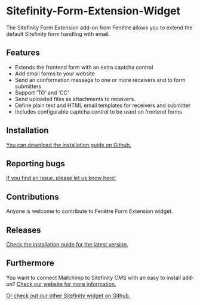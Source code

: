 # Sitefinity-Form-Extension-Widget
<p>The Sitefinity Form Extension add-on from Fen&ecirc;tre allows you to extend the default Sitefinity form handling with email.</p>

<h2>Features</h2>

<ul>
	<li>Extends the frontend form with an extra captcha control</li>
	<li>Add email forms to your website</li>
	<li>Send an conformation message to one or more receivers and to form submitters</li>
	<li>Support &lsquo;TO&rsquo; and &lsquo;CC&rsquo;</li>
	<li>Send uploaded files as attachments to receivers.</li>
	<li>Define plain text and HTML email templates for receivers and submitter</li>
	<li>Includes configurable captcha control to be used on frontend forms</li>
</ul>

<h2>Installation</h2>

<p> <a href="https://github.com/Fenetre/Sitefinity-Form-Extension-Widget/blob/master/Installation%20Guide%20Form%20Handler">You can download the installation guide on Github.</a></p>

<h2>Reporting bugs</h2>

<p> <p><a href=https://github.com/Fenetre/Sitefinity-Form-Extension-Widget/issues> If you find an issue, please let us know here!</a> 

<h2>Contributions</h2>

<p>Anyone is welcome to contribute to Fen&ecirc;tre Form Extension widget.</p>

<h2>Releases</h2>
<a href="https://github.com/Fenetre/Sitefinity-Form-Extension-Widget/blob/master/Installation%20Guide%20Form%20Handler">Check the installation guide for the latest version.</a>

<h2>Furthermore</h2>

<p>You want to connect Mailchimp to Sitefinity CMS with an easy to install add-on? <a href=https://www.fenetre.nl/producten/telerik-sitefinity-widgets/sitefinity-mailchimp-widget/>Check our website for more information.<a/></p>
<a href=https://github.com/Fenetre/Sitefinity-Twitterfeed-Widget>Or check out our other Sitefinity widget on Github.<a/></p>
